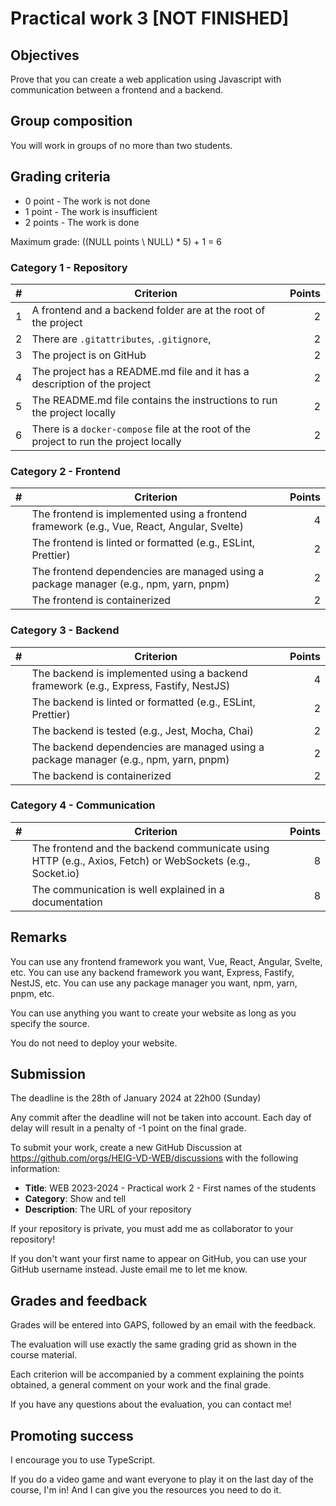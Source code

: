 # Practical work 3 [NOT FINISHED]

## Objectives

Prove that you can create a web application using Javascript with communication between a frontend and a backend.

## Group composition

You will work in groups of no more than two students.

## Grading criteria

- 0 point - The work is not done
- 1 point - The work is insufficient
- 2 points - The work is done

Maximum grade: ((NULL points \\ NULL) * 5) + 1 = 6

### Category 1 - Repository

| # | Criterion                                                                              | Points |
|--:|----------------------------------------------------------------------------------------|-------:|
| 1 | A frontend and a backend folder are at the root of the project                         |      2 |
| 2 | There are `.gitattributes`, `.gitignore`,                                              |      2 |
| 3 | The project is on GitHub                                                               |      2 |
| 4 | The project has a README.md file and it has a description of the project               |      2 |
| 5 | The README.md file contains the instructions to run the project locally                |      2 |
| 6 | There is a `docker-compose` file at the root of the project to run the project locally |      2 |

### Category 2 - Frontend

| #   | Criterion                                                                                  | Points |
| --: | -----------------------------------------------------------------------------------------  | -----: |
|     | The frontend is implemented using a frontend framework (e.g., Vue, React, Angular, Svelte) |      4 |
|     | The frontend is linted or formatted (e.g., ESLint, Prettier)                               |      2 |
|     | The frontend dependencies are managed using a package manager (e.g., npm, yarn, pnpm)      |      2 |
|     | The frontend is containerized                                                              |      2 |

### Category 3 - Backend

| # | Criterion                                                                             | Points |
|--:|---------------------------------------------------------------------------------------|-------:|
|   | The backend is implemented using a backend framework (e.g., Express, Fastify, NestJS) |      4 |
|   | The backend is linted or formatted (e.g., ESLint, Prettier)                           |      2 |
|   | The backend is tested (e.g., Jest, Mocha, Chai)                                       |      2 |
|   | The backend dependencies are managed using a package manager (e.g., npm, yarn, pnpm)  |      2 |
|   | The backend is containerized                                                          |      2 |

### Category 4 - Communication

| # | Criterion                                                                                                 | Points |
|--:|-----------------------------------------------------------------------------------------------------------|-------:|
|   | The frontend and the backend communicate using HTTP (e.g., Axios, Fetch) or  WebSockets (e.g., Socket.io) |      8 |
|   | The communication is well explained in a documentation                                                    |      8 |


## Remarks

You can use any frontend framework you want, Vue, React, Angular, Svelte, etc.
You can use any backend framework you want, Express, Fastify, NestJS, etc.
You can use any package manager you want, npm, yarn, pnpm, etc.

You can use anything you want to create your website as long as you specify the source.

You do not need to deploy your website.

## Submission

The deadline is the 28th of January 2024 at 22h00 (Sunday)

Any commit after the deadline will not be taken into account. Each day of delay will result in a penalty of -1 point on the final grade.

To submit your work, create a new GitHub Discussion at <https://github.com/orgs/HEIG-VD-WEB/discussions> with the following information:

- **Title**: WEB 2023-2024 - Practical work 2 - First names of the students
- **Category**: Show and tell
- **Description**: The URL of your repository

If your repository is private, you must add me as collaborator to your repository!

If you don't want your first name to appear on GitHub, you can use your GitHub username instead. Juste email me to let me know.

## Grades and feedback

Grades will be entered into GAPS, followed by an email with the feedback.

The evaluation will use exactly the same grading grid as shown in the course material.

Each criterion will be accompanied by a comment explaining the points obtained, a general comment on your work and the final grade.

If you have any questions about the evaluation, you can contact me!

## Promoting success

I encourage you to use TypeScript.

If you do a video game and want everyone to play it on the last day of the course, I'm in! And I can give you the resources you need to do it.

